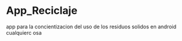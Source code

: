 # App_Reciclaje
app para la concientizacion del uso de los residuos solidos en android
cualquierc osa
